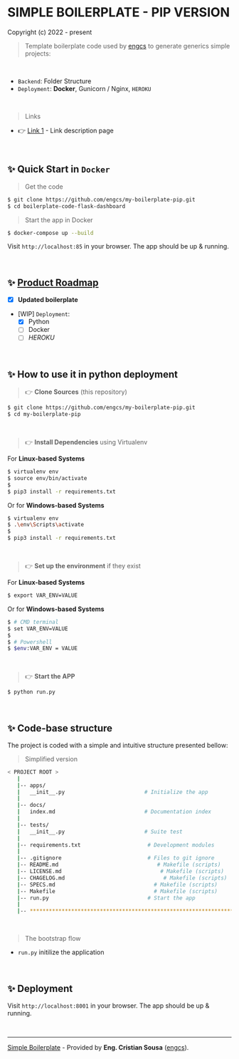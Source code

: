 # SIMPLE BOILERPLATE - PIP VERSION

Copyright (c) 2022 - present

> Template boilerplate code used by [engcs](https://github.com/engcs/) to generate generics simple projects:

<br />

- `Backend`: Folder Structure
- `Deployment`: **Docker**, Gunicorn / Nginx, `HEROKU`

<br />

> Links

- 👉 [Link 1](https://www.google.com/) - Link description page

<br />

## ✨ Quick Start in `Docker`

> Get the code

```bash
$ git clone https://github.com/engcs/my-boilerplate-pip.git
$ cd boilerplate-code-flask-dashboard
```

> Start the app in Docker

```bash
$ docker-compose up --build 
```

Visit `http://localhost:85` in your browser. The app should be up & running.

<br />

## ✨ **[Product Roadmap](https://github.com/app-generator/boilerplate-code-flask-dashboard/blob/master/SPECS.md)**

- [x] **Updated boilerplate**
- [WIP] `Deployment`:
  - [X] Python 
  - [ ] Docker 
  - [ ] *HEROKU* 

<br />

## ✨ How to use it in python deployment

> 👉 **Clone Sources** (this repository)

```bash
$ git clone https://github.com/engcs/my-boilerplate-pip.git
$ cd my-boilerplate-pip
```

<br />

> 👉 **Install Dependencies** using Virtualenv

For **Linux-based Systems**

```bash
$ virtualenv env
$ source env/bin/activate
$
$ pip3 install -r requirements.txt
```

Or for **Windows-based Systems**

```bash
$ virtualenv env
$ .\env\Scripts\activate
$
$ pip3 install -r requirements.txt
```

<br />

> 👉 **Set up the environment** if they exist

For **Linux-based Systems**

```bash
$ export VAR_ENV=VALUE
```

Or for **Windows-based Systems**

```bash
$ # CMD terminal
$ set VAR_ENV=VALUE
$
$ # Powershell
$ $env:VAR_ENV = VALUE
```

<br />

> 👉 **Start the APP**

```bash
$ python run.py 
```

<br />

## ✨ Code-base structure

The project is coded with a simple and intuitive structure presented bellow:

> Simplified version

```bash
< PROJECT ROOT >
   |
   |-- apps/
   |   __init__.py                         # Initialize the app
   |
   |-- docs/
   |   index.md                            # Documentation index
   |
   |-- tests/
   |   __init__.py                         # Suite test
   |
   |-- requirements.txt                     # Development modules
   |
   |-- .gitignore                           # Files to git ignore
   |-- README.md                               # Makefile (scripts)
   |-- LICENSE.md                               # Makefile (scripts)
   |-- CHAGELOG.md                               # Makefile (scripts)
   |-- SPECS.md                               # Makefile (scripts)
   |-- Makefile                               # Makefile (scripts)
   |-- run.py                               # Start the app
   |
   |-- ************************************************************************
```

<br />

> The bootstrap flow

- `run.py` initilize the application

<br />


## ✨ Deployment

Visit `http://localhost:8001` in your browser. The app should be up & running.

<br />

---
[Simple Boilerplate](https://github.com/engcs/my-boilerplate-pip) - Provided by **Eng. Cristian Sousa** ([engcs](https://github.com/engcs/)).
